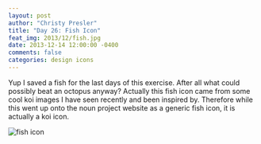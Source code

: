 ```yaml
---
layout: post
author: "Christy Presler"
title: "Day 26: Fish Icon"
feat_img: 2013/12/fish.jpg
date: 2013-12-14 12:00:00 -0400
comments: false
categories: design icons
---
```

Yup I saved a fish for the last days of this exercise. After all what could possibly beat an octopus anyway? Actually this fish icon came from some cool koi images I have seen recently and been inspired by. Therefore while this went up onto the noun project website as a generic fish icon, it is actually a koi icon.

<div class="row">
    <div class="col-sm-6 col-sm-offset-3">
        <img src="{{ site.blog_img_url | prepend: site.url }}{{page.feat_img}}" alt="fish icon" />
    </div>
</div>

